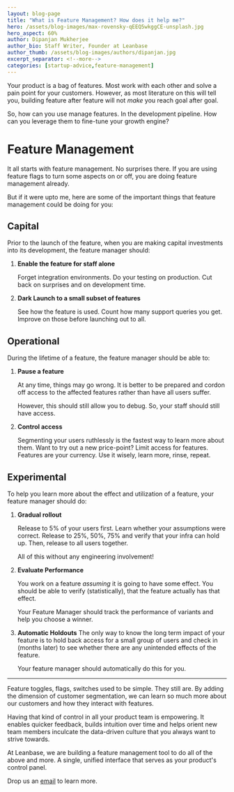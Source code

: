 ```yaml
---
layout: blog-page
title: "What is Feature Management? How does it help me?"
hero: /assets/blog-images/max-rovensky-qEEQ5wkggCE-unsplash.jpg
hero_aspect: 60%
author: Dipanjan Mukherjee
author_bio: Staff Writer, Founder at Leanbase
author_thumb: /assets/blog-images/authors/dipanjan.jpg
excerpt_separator: <!--more-->
categories: [startup-advice,feature-management]
---
```


Your product is a bag of features. Most work with each other and solve a pain point for your customers. However, as most literature on this will tell you, building feature after feature will not _make_ you reach goal after goal. 

So, how can you use manage features. In the development pipeline. How can you leverage them to fine-tune your growth engine?

<!--more-->

# Feature Management

It all starts with feature management. No surprises there. If you are using feature flags to turn some aspects on or off, you are doing feature management already. 

But if it were upto me, here are some of the important things that feature management could be doing for you:

## Capital

Prior to the launch of the feature, when you are making capital investments into its development, the feature manager should:

1. **Enable the feature for staff alone** 

   Forget integration environments. Do your testing on production. Cut back on surprises and on development time.

2. **Dark Launch to a small subset of features**

   See how the feature is used. Count how many support queries you get. Improve on those before launching out to all.

## Operational

During the lifetime of a feature, the feature manager should be able to:

1. **Pause a feature**

   At any time, things may go wrong. It is better to be prepared and cordon off access to the affected features rather than have all users suffer.

   However, this should still allow you to debug. So, your staff should still have access.

2. **Control access**

   Segmenting your users ruthlessly is the fastest way to learn more about them. Want to try out a new price-point? Limit access for features. Features are your currency. Use it wisely, learn more, rinse, repeat.

## Experimental

To help you learn more about the effect and utilization of a feature, your feature manager should do:

1. **Gradual rollout**

   Release to 5% of your users first. Learn whether your assumptions were correct. Release to 25%, 50%, 75% and verify that your infra can hold up. Then, release to all users together.

   All of this without any engineering involvement!

2. **Evaluate Performance**

   You work on a feature *assuming* it is going to have some effect. You should be able to verify (statistically), that the feature actually has that effect. 

   Your Feature Manager should track the performance of variants and help you choose a winner.

3. **Automatic Holdouts**
   The only way to know the long term impact of your feature is to hold back access for a small group of users and check in (months later) to see whether there are any unintended effects of the feature.

   Your feature manager should automatically do this for you.

---

Feature toggles, flags, switches used to be simple. They still are. By adding the dimension of customer segmentation, we can learn so much more about our customers and how they interact with features.

Having that kind of control in all your product team is empowering. It enables quicker feedback, builds intuition over time and helps orient new team members inculcate the data-driven culture that you always want to strive towards.

At Leanbase, we are building a feature management tool to do all of the above and more. A single, unified interface that serves as your product's control panel.

Drop us an [email](mailto:hi@leanbase.io) to learn more.